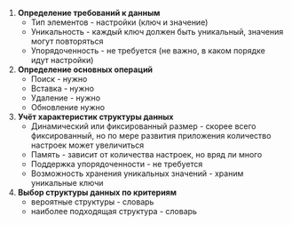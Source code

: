 1. **Определение требований к данным**
    * Тип элементов - настройки (ключ и значение)
    * Уникальность - каждый ключ должен быть уникальный, значения могут повторяться
    * Упорядоченность - не требуется (не важно, в каком порядке идут настройки)
2. **Определение основных операций**
    * Поиск - нужно
    * Вставка - нужно
    * Удаление - нужно
    * Обновление нужно
3. **Учёт характеристик структуры данных**
    * Динамический или фиксированный размер - скорее всего фиксированный, но по мере развития приложения количество настроек может увеличиться
    * Память - зависит от количества настроек, но вряд ли много
    * Поддержка упорядоченности - не требуется
    * Возможность хранения уникальных значений - храним уникальные ключи
4. **Выбор структуры данных по критериям**
    * вероятные структуры - словарь
    * наиболее подходящая структура - словарь